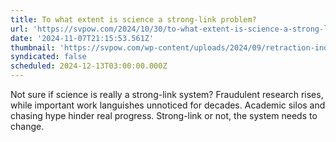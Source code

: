 ```yaml
---
title: To what extent is science a strong-link problem?
url: 'https://svpow.com/2024/10/30/to-what-extent-is-science-a-strong-link-problem/'
date: '2024-11-07T21:15:53.561Z'
thumbnail: 'https://svpow.com/wp-content/uploads/2024/09/retraction-index-graph.jpeg'
syndicated: false
scheduled: 2024-12-13T03:00:00.000Z
---
```

Not sure if science is really a strong-link system? Fraudulent research rises, while important work languishes unnoticed for decades.  Academic silos and chasing hype hinder real progress. Strong-link or not, the system needs to change.
